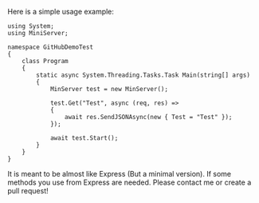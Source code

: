 Here is a simple usage example:

```
using System;
using MiniServer;

namespace GitHubDemoTest
{
    class Program
    {
        static async System.Threading.Tasks.Task Main(string[] args)
        {
            MinServer test = new MinServer();

            test.Get("Test", async (req, res) =>
            {
                await res.SendJSONAsync(new { Test = "Test" });
            });

            await test.Start();
        }
    }
}

```

It is meant to be almost like Express (But a minimal version). If some methods you use from Express are needed. Please contact me or create a pull request!
